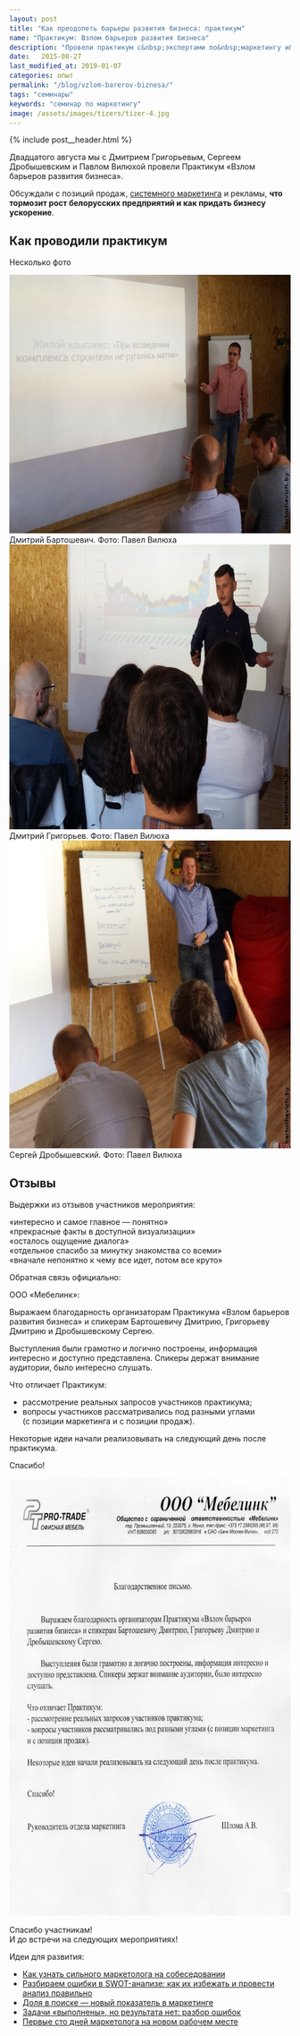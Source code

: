 ```yaml
---
layout: post
title: "Как преодолеть барьеры развития бизнеса: практикум"
name: "Практикум: Взлом барьеров развития бизнеса"
description: "Провели практикум с&nbsp;экспертами по&nbsp;маркетингу и&nbsp;продажам. Участники узнали, что тормозит рост бизнеса и&nbsp;как преодолеть эти барьеры для ускорения развития."
date:   2015-08-27
last_modified_at: 2019-01-07
categories: опыт
permalink: "/blog/vzlom-barerov-biznesa/"
tags: "семинары"
keywords: "семинар по маркетингу"
image: /assets/images/tizers/tizer-4.jpg
---
```


{% include post__header.html %}


<p>Двадцатого августа мы&nbsp;с&nbsp;Дмитрием Григорьевым, Сергеем Дробышевским и&nbsp;Павлом Вилюхой провели Практикум «Взлом барьеров развития бизнеса».</p>
<p>Обсуждали с&nbsp;позиций продаж, <a href="/blog/system-marketing/" class="link">системного маркетинга</a> и&nbsp;рекламы, <strong>что тормозит рост белорусских предприятий и&nbsp;как придать бизнесу ускорение</strong>.</p>

<section class="row-gap--m">
<h2 class="section__title h1 bold">Как проводили практикум</h2>

<p>Несколько фото</p>

<div class="figure" itemprop="image" itemscope itemtype="https://schema.org/ImageObject">
<link itemprop="url" href="/assets/images/blog/vzlom-barerov-biznesa/bar1.jpg">
<picture>
                <source srcset="/assets/images/blog/vzlom-barerov-biznesa/bar1.avif" type="image/avif">
                 <source srcset="/assets/images/blog/vzlom-barerov-biznesa/bar1.webp" type="image/webp">               
               <img  class="image" src='/assets/images/blog/vzlom-barerov-biznesa/bar1.jpg' alt="Дмитрий Бартошевич проводит семинар по взлому барьеров развития бизнеса" width="695" height="462" itemprop="contentUrl">
    </picture>
<div class="figcaption" itemprop="name">
Дмитрий Бартошевич. Фото: Павел Вилюха
</div>
</div>


<div class="figure">
<picture>
                <source srcset="/assets/images/blog/vzlom-barerov-biznesa/bar2.avif" type="image/avif">
                 <source srcset="/assets/images/blog/vzlom-barerov-biznesa/bar2.webp" type="image/webp">               
               <img  class="image" loading="lazy" decoding="async" src='/assets/images/blog/vzlom-barerov-biznesa/bar2.jpg' alt="Дмитрий Григорьев выступает на семинаре по взлому барьеров развития бизнеса" width="695" height="509">
    </picture>
<div class="figcaption">
Дмитрий Григорьев. Фото: Павел Вилюха
</div>
</div>

<div class="figure">
<picture>
                <source srcset="/assets/images/blog/vzlom-barerov-biznesa/bar3.avif" type="image/avif">
                 <source srcset="/assets/images/blog/vzlom-barerov-biznesa/bar3.webp" type="image/webp">               
               <img  class="image" loading="lazy" decoding="async"  src='/assets/images/blog/vzlom-barerov-biznesa/bar3.jpg' alt="Сергей Дробышевский на семинаре по маркетингу и продажам" width="695" height="550">
    </picture>

<div class="figcaption">
Сергей Дробышевский. Фото: Павел Вилюха
</div>
</div>
</section>


<section class="row-gap--m">
<h2 class="section__title h1 bold">Отзывы</h2>
<p class="mb-0">Выдержки из&nbsp;отзывов участников мероприятия:</p>
<div class="extract additive-spacing">
 «интересно и&nbsp;самое главное&nbsp;— понятно»<br/>
	«прекрасные факты в&nbsp;доступной визуализации»<br/>
	«осталось ощущение диалога»<br/>
	«отдельное спасибо за&nbsp;минутку знакомства со&nbsp;всеми»<br/>
	«вначале непонятно к&nbsp;чему все идет, потом все круто»
</div>
<p>Обратная связь официально:</p>
<div class="extract additive-spacing">
<span class="bold">ООО «Мебелинк»:</span>
<p>Выражаем благодарность организаторам Практикума «Взлом барьеров развития бизнеса» и&nbsp;спикерам Бартошевичу Дмитрию, Григорьеву Дмитрию и&nbsp;Дробышевскому Сергею. </p>
<p>Выступления были грамотно и&nbsp;логично построены, информация интересно и&nbsp;доступно представлена. Спикеры держат внимание аудитории, было интересно слушать.</p>
<p>Что отличает Практикум:</p>

<ul class="additive-spacing">
	<li class="list-li">рассмотрение реальных запросов участников практикума;</li>
	<li class="list-li">вопросы участников рассматривались под разными углами (с&nbsp;позиции маркетинга и&nbsp;с&nbsp;позиции продаж).</li>
</ul>
<p>Некоторые идеи начали реализовывать на&nbsp;следующий день после практикума.</p>
<p>Спасибо!</p>
</div>

<div class="figure" itemprop="image" itemscope itemtype="https://schema.org/ImageObject">
<link itemprop="url" href="/assets/images/blog/vzlom-barerov-biznesa/bar4.jpg" >
<picture>
                <source srcset="/assets/images/blog/vzlom-barerov-biznesa/bar4.avif" type="image/avif">
                 <source srcset="/assets/images/blog/vzlom-barerov-biznesa/bar4.webp" type="image/webp">               
               <img  class="image" loading="lazy" decoding="async" src='/assets/images/blog/vzlom-barerov-biznesa/bar4.jpg' alt="Благодарственное письмо ООО Мебелинк за семинар по маркетингу и продажам" width="695" height="782" itemprop="contentUrl">
    </picture>
      <meta itemprop="name" content="благодарственное письмо Мебелинк">
</div>
</section>


<p>Спасибо участникам!<br/>
 И&nbsp;до&nbsp;встречи на&nbsp;следующих мероприятиях!
</p>


<footer class="additive-spacing">
<p class="mb-m mt-m"> Идеи для развития:</p>
<ul class="addictive-spacing">
<li class="list-li">
  <a href="/blog/kak-uznat-silnogo-marketologa/" class="link"> Как узнать сильного маркетолога на&nbsp;собеседовании</a>
</li>
<li class="list-li">
  <a href="/blog/oshibki-v-swot-analize-i-kak-ih-izbezhat/" class="link"> Разбираем ошибки в&nbsp;SWOT-анализе: как их&nbsp;избежать и&nbsp;провести анализ правильно </a>
</li>
<li class="list-li">
  <a href="/blog/share-of-searches/" class="link"> Доля в&nbsp;поиске&nbsp;&mdash; новый показатель в&nbsp;маркетинге</a>
</li>
<li class="list-li">
  <a href="/blog/how-to-effectively-complete-tasks-and-manage-projects/" class="link"> Задачи &laquo;выполнены&raquo;, но&nbsp;результата нет: разбор ошибок</a>
</li>
<li class="list-li">
  <a href="/blog/100-dnej-marketologa/" class="link"> Первые сто дней маркетолога на&nbsp;новом рабочем&nbsp;месте</a>
</li>
</ul>
</footer>  